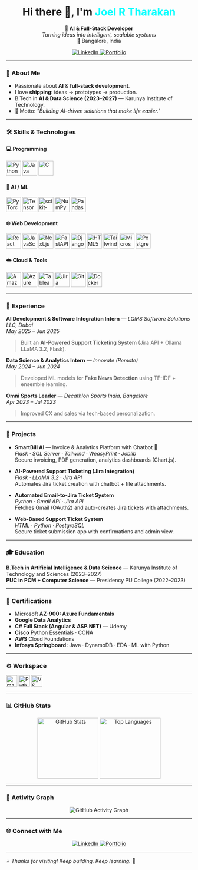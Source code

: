 <!-- Hero -->
<h1 align="center">Hi there 👋, I'm <span style="color:#00FFFF">Joel R Tharakan</span></h1>
<p align="center">
  <b>🚀 AI & Full-Stack Developer</b><br/>
  <i>Turning ideas into intelligent, scalable systems</i><br/>
  📍 Bangalore, India
</p>

<p align="center">
  <a href="https://www.linkedin.com/in/joel-r-tharakan/">
    <img alt="LinkedIn" src="https://img.shields.io/badge/LinkedIn-0A66C2?logo=linkedin&logoColor=white&style=for-the-badge" />
  </a>
  <a href="https://joeltharakanr.web.app/">
    <img alt="Portfolio" src="https://img.shields.io/badge/Portfolio-24292e?logo=githubpages&logoColor=white&style=for-the-badge" />
  </a>
</p>

---

### 🧠 About Me
- Passionate about **AI** & **full-stack development**.
- I love **shipping**: ideas → prototypes → production.
- B.Tech in **AI & Data Science (2023–2027)** — Karunya Institute of Technology.
- 💬 Motto: *"Building AI-driven solutions that make life easier."*

---

### 🛠️ Skills & Technologies

#### 💻 Programming
<p align="left">
  <img height="40" alt="Python" src="https://cdn.jsdelivr.net/gh/devicons/devicon/icons/python/python-original.svg"/>
  <img height="40" alt="Java" src="https://cdn.jsdelivr.net/gh/devicons/devicon/icons/java/java-original.svg"/>
  <img height="40" alt="C" src="https://cdn.jsdelivr.net/gh/devicons/devicon/icons/c/c-original.svg"/>
</p>

#### 🧠 AI / ML
<p align="left">
  <img height="40" alt="PyTorch" src="https://cdn.jsdelivr.net/gh/devicons/devicon/icons/pytorch/pytorch-original.svg"/>
  <img height="40" alt="TensorFlow" src="https://cdn.jsdelivr.net/gh/devicons/devicon/icons/tensorflow/tensorflow-original.svg"/>
  <img height="40" alt="scikit-learn" src="https://cdn.jsdelivr.net/gh/devicons/devicon/icons/scikitlearn/scikitlearn-original.svg"/>
  <img height="40" alt="NumPy" src="https://cdn.jsdelivr.net/gh/devicons/devicon/icons/numpy/numpy-original.svg"/>
  <img height="40" alt="Pandas" src="https://cdn.jsdelivr.net/gh/devicons/devicon/icons/pandas/pandas-original.svg"/>
</p>

#### 🌐 Web Development
<p align="left">
  <img height="40" alt="React" src="https://cdn.jsdelivr.net/gh/devicons/devicon/icons/react/react-original.svg"/>
  <img height="40" alt="JavaScript" src="https://cdn.jsdelivr.net/gh/devicons/devicon/icons/javascript/javascript-original.svg"/>
  <img height="40" alt="Next.js" src="https://cdn.simpleicons.org/nextdotjs/ffffff"/>
  <img height="40" alt="FastAPI" src="https://cdn.jsdelivr.net/gh/devicons/devicon/icons/fastapi/fastapi-original.svg"/>
  <img height="40" alt="Django" src="https://cdn.jsdelivr.net/gh/devicons/devicon/icons/django/django-plain.svg"/>
  <img height="40" alt="HTML5" src="https://cdn.jsdelivr.net/gh/devicons/devicon/icons/html5/html5-original.svg"/>
  <img height="40" alt="Tailwind CSS" src="https://cdn.jsdelivr.net/gh/devicons/devicon/icons/tailwindcss/tailwindcss-original.svg"/>
  <img height="40" alt="Microsoft SQL Server" src="https://cdn.jsdelivr.net/gh/devicons/devicon/icons/microsoftsqlserver/microsoftsqlserver-plain.svg"/>
  <img height="40" alt="PostgreSQL" src="https://cdn.jsdelivr.net/gh/devicons/devicon/icons/postgresql/postgresql-original.svg"/>
</p>

#### ☁️ Cloud & Tools
<p align="left">
  <!-- your preferred icons8 sources for AWS & Tableau -->
  <img height="40" alt="Amazon Web Services" src="https://img.icons8.com/color/48/amazon-web-services.png"/>
  <img height="40" alt="Azure" src="https://cdn.jsdelivr.net/gh/devicons/devicon/icons/azure/azure-original.svg"/>
  <img height="40" alt="Tableau" src="https://img.icons8.com/color/48/tableau-software.png"/>
  <img height="40" alt="Jira" src="https://cdn.jsdelivr.net/gh/devicons/devicon/icons/jira/jira-original.svg"/>
  <img height="40" alt="Git" src="https://cdn.jsdelivr.net/gh/devicons/devicon/icons/git/git-original.svg"/>
  <img height="40" alt="Docker" src="https://cdn.jsdelivr.net/gh/devicons/devicon/icons/docker/docker-original.svg"/>
</p>

---

### 💼 Experience
**AI Development & Software Integration Intern** — *LQMS Software Solutions LLC, Dubai*  
*May 2025 – Jun 2025*  
> Built an **AI-Powered Support Ticketing System** (Jira API + Ollama LLaMA 3.2, Flask).

**Data Science & Analytics Intern** — *Innovate (Remote)*  
*May 2024 – Jun 2024*  
> Developed ML models for **Fake News Detection** using TF-IDF + ensemble learning.

**Omni Sports Leader** — *Decathlon Sports India, Bangalore*  
*Apr 2023 – Jul 2023*  
> Improved CX and sales via tech-based personalization.

---

### 🧩 Projects
- **SmartBill AI** — Invoice & Analytics Platform with Chatbot 💬  
  *Flask · SQL Server · Tailwind · WeasyPrint · Joblib*  
  Secure invoicing, PDF generation, analytics dashboards (Chart.js).

- **AI-Powered Support Ticketing (Jira Integration)**  
  *Flask · LLaMA 3.2 · Jira API*  
  Automates Jira ticket creation with chatbot + file attachments.

- **Automated Email-to-Jira Ticket System**  
  *Python · Gmail API · Jira API*  
  Fetches Gmail (OAuth2) and auto-creates Jira tickets with attachments.

- **Web-Based Support Ticket System**  
  *HTML · Python · PostgreSQL*  
  Secure ticket submission app with confirmations and admin view.

---

### 🎓 Education
**B.Tech in Artificial Intelligence & Data Science** — Karunya Institute of Technology and Sciences (2023–2027)  
**PUC in PCM + Computer Science** — Presidency PU College (2022–2023)

---

### 📜 Certifications
- Microsoft **AZ-900: Azure Fundamentals**
- **Google Data Analytics**
- **C# Full Stack (Angular & ASP.NET)** — Udemy
- **Cisco** Python Essentials · CCNA
- **AWS** Cloud Foundations
- **Infosys Springboard:** Java · DynamoDB · EDA · ML with Python

---

### ⚙️ Workspace
<p>
  <img height="30" alt="macOS M3 Pro" src="https://img.shields.io/badge/macOS-M3%20Pro-000000?style=for-the-badge&logo=apple&logoColor=white"/>
  <img height="30" alt="Python 3.11" src="https://img.shields.io/badge/Python-3.11-blue?style=for-the-badge&logo=python&logoColor=white"/>
  <img height="30" alt="VS Code" src="https://img.shields.io/badge/VSCode-007ACC?style=for-the-badge&logo=visualstudiocode&logoColor=white"/>
</p>

---

### 📊 GitHub Stats
<p align="center">
  <img src="https://github-readme-stats.vercel.app/api?username=joelrtharakan&theme=tokyonight&show_icons=true&hide=issues" height="165" alt="GitHub Stats"/>
  <img src="https://github-readme-stats.vercel.app/api/top-langs/?username=joelrtharakan&layout=compact&theme=tokyonight" height="165" alt="Top Languages"/>
</p>

---

### 🚀 Activity Graph
<p align="center">
  <img alt="GitHub Activity Graph" src="https://github-readme-activity-graph.vercel.app/graph?username=joelrtharakan&bg_color=000000&color=00FFFF&line=00FFAA&point=FFFFFF&area=true&hide_border=true"/>
</p>

---

### 🌐 Connect with Me
<p align="center">
  <a href="https://www.linkedin.com/in/joel-r-tharakan/">
    <img alt="LinkedIn" src="https://img.shields.io/badge/LinkedIn-0A66C2?style=for-the-badge&logo=linkedin&logoColor=white" />
  </a>
  <a href="https://joeltharakanr.web.app/">
    <img alt="Portfolio" src="https://img.shields.io/badge/Portfolio-24292e?style=for-the-badge&logo=githubpages&logoColor=white" />
  </a>
</p>

---

⭐ *Thanks for visiting! Keep building. Keep learning.* 🚀
